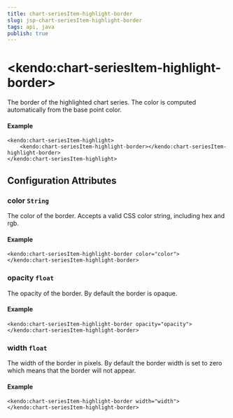 ```yaml
---
title: chart-seriesItem-highlight-border
slug: jsp-chart-seriesItem-highlight-border
tags: api, java
publish: true
---
```


# \<kendo:chart-seriesItem-highlight-border\>

The border of the highlighted chart series. The color is computed automatically from the base point color.

#### Example
    <kendo:chart-seriesItem-highlight>
        <kendo:chart-seriesItem-highlight-border></kendo:chart-seriesItem-highlight-border>
    </kendo:chart-seriesItem-highlight>

## Configuration Attributes

### color `String`

The color of the border. Accepts a valid CSS color string, including hex and rgb.

#### Example
    <kendo:chart-seriesItem-highlight-border color="color">
    </kendo:chart-seriesItem-highlight-border>

### opacity `float`

The opacity of the border. By default the border is opaque.

#### Example
    <kendo:chart-seriesItem-highlight-border opacity="opacity">
    </kendo:chart-seriesItem-highlight-border>

### width `float`

The width of the border in pixels. By default the border width is set to zero which means that the border will not appear.

#### Example
    <kendo:chart-seriesItem-highlight-border width="width">
    </kendo:chart-seriesItem-highlight-border>

